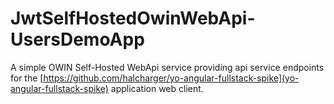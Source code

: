 JwtSelfHostedOwinWebApi-UsersDemoApp
====================================

A simple OWIN Self-Hosted WebApi service providing api service endpoints for the [https://github.com/halcharger/yo-angular-fullstack-spike](yo-angular-fullstack-spike) application web client.

